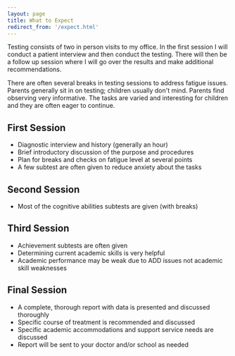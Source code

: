```yaml
---
layout: page
title: What to Expect
redirect_from: '/expect.html'
---
```


Testing consists of two in person visits to my office. In the first session I will conduct a patient interview and then conduct the testing. There will then be a follow up session where I will go over the results and make additional recommendations.

There are often several breaks in testing sessions to address fatigue issues.  Parents generally sit in on testing; children usually don't mind. Parents find observing very informative.  The tasks are varied and interesting for children and they are often eager to continue.

## First Session

* Diagnostic interview and history (generally an hour)
* Brief introductory discussion of the purpose and procedures
* Plan for breaks and checks on fatigue level at several points
* A few subtest are often given to reduce anxiety about the tasks

## Second Session

* Most of the cognitive abilities subtests are given (with breaks)

## Third Session

* Achievement subtests are often given
* Determining current academic skills is very helpful
* Academic performance may be weak due to ADD issues not academic skill weaknesses

## Final Session

* A complete, thorough report with data is presented and discussed thoroughly
* Specific course of treatment is recommended and discussed
* Specific academic accommodations and support service needs are discussed
* Report will be sent to your doctor and/or school as needed
